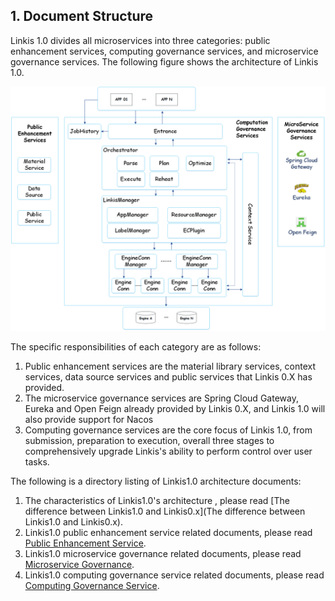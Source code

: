 ## 1. Document Structure

Linkis 1.0 divides all microservices into three categories: public enhancement services, computing governance services, and microservice governance services. The following figure shows the architecture of Linkis 1.0.

![Linkis1.0 Architecture Figure](./../Images/Architecture/Linkis1.0-architecture.png)

The specific responsibilities of each category are as follows:

1. Public enhancement services are the material library services, context services, data source services and public services that Linkis 0.X has provided.
2. The microservice governance services are Spring Cloud Gateway, Eureka and Open Feign already provided by Linkis 0.X, and Linkis 1.0 will also provide support for Nacos
3. Computing governance services are the core focus of Linkis 1.0, from submission, preparation to execution, overall three stages to comprehensively upgrade Linkis's ability to perform control over user tasks.

The following is a directory listing of Linkis1.0 architecture documents:

1. The characteristics of Linkis1.0's architecture , please read [The difference between Linkis1.0 and Linkis0.x](The difference between Linkis1.0 and Linkis0.x).
2. Linkis1.0 public enhancement service related documents, please read [Public Enhancement Service](Public_Enhancement_Services\README.md).
3. Linkis1.0 microservice governance related documents, please read [Microservice Governance](Microservice_Governance_Services\README.md).
4. Linkis1.0 computing governance service related documents, please read [Computing Governance Service](Computation_Governance_Services\README.md).